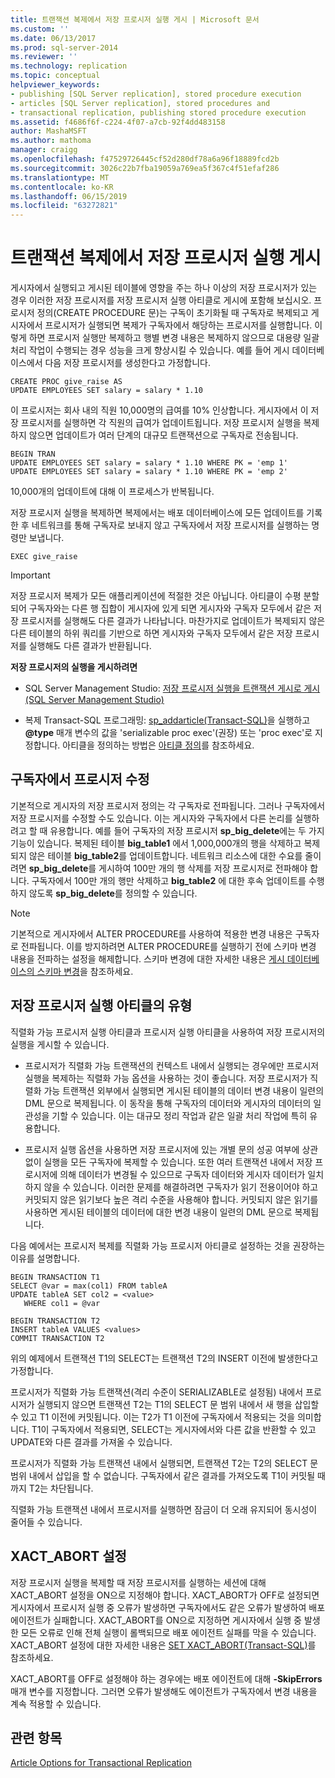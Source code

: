 ```yaml
---
title: 트랜잭션 복제에서 저장 프로시저 실행 게시 | Microsoft 문서
ms.custom: ''
ms.date: 06/13/2017
ms.prod: sql-server-2014
ms.reviewer: ''
ms.technology: replication
ms.topic: conceptual
helpviewer_keywords:
- publishing [SQL Server replication], stored procedure execution
- articles [SQL Server replication], stored procedures and
- transactional replication, publishing stored procedure execution
ms.assetid: f4686f6f-c224-4f07-a7cb-92f4dd483158
author: MashaMSFT
ms.author: mathoma
manager: craigg
ms.openlocfilehash: f47529726445cf52d280df78a6a96f18889fcd2b
ms.sourcegitcommit: 3026c22b7fba19059a769ea5f367c4f51efaf286
ms.translationtype: MT
ms.contentlocale: ko-KR
ms.lasthandoff: 06/15/2019
ms.locfileid: "63272821"
---
```

# <a name="publishing-stored-procedure-execution-in-transactional-replication"></a>트랜잭션 복제에서 저장 프로시저 실행 게시
  게시자에서 실행되고 게시된 테이블에 영향을 주는 하나 이상의 저장 프로시저가 있는 경우 이러한 저장 프로시저를 저장 프로시저 실행 아티클로 게시에 포함해 보십시오. 프로시저 정의(CREATE PROCEDURE 문)는 구독이 초기화될 때 구독자로 복제되고 게시자에서 프로시저가 실행되면 복제가 구독자에서 해당하는 프로시저를 실행합니다. 이렇게 하면 프로시저 실행만 복제하고 행별 변경 내용은 복제하지 않으므로 대용량 일괄 처리 작업이 수행되는 경우 성능을 크게 향상시킬 수 있습니다. 예를 들어 게시 데이터베이스에서 다음 저장 프로시저를 생성한다고 가정합니다.  
  
```  
CREATE PROC give_raise AS  
UPDATE EMPLOYEES SET salary = salary * 1.10  
```  
  
 이 프로시저는 회사 내의 직원 10,000명의 급여를 10% 인상합니다. 게시자에서 이 저장 프로시저를 실행하면 각 직원의 급여가 업데이트됩니다. 저장 프로시저 실행을 복제하지 않으면 업데이트가 여러 단계의 대규모 트랜잭션으로 구독자로 전송됩니다.  
  
```  
BEGIN TRAN  
UPDATE EMPLOYEES SET salary = salary * 1.10 WHERE PK = 'emp 1'  
UPDATE EMPLOYEES SET salary = salary * 1.10 WHERE PK = 'emp 2'  
```  
  
 10,000개의 업데이트에 대해 이 프로세스가 반복됩니다.  
  
 저장 프로시저 실행을 복제하면 복제에서는 배포 데이터베이스에 모든 업데이트를 기록한 후 네트워크를 통해 구독자로 보내지 않고 구독자에서 저장 프로시저를 실행하는 명령만 보냅니다.  
  
```  
EXEC give_raise  
```  
  
> [!IMPORTANT]  
>  저장 프로시저 복제가 모든 애플리케이션에 적절한 것은 아닙니다. 아티클이 수평 분할되어 구독자와는 다른 행 집합이 게시자에 있게 되면 게시자와 구독자 모두에서 같은 저장 프로시저를 실행해도 다른 결과가 나타납니다. 마찬가지로 업데이트가 복제되지 않은 다른 테이블의 하위 쿼리를 기반으로 하면 게시자와 구독자 모두에서 같은 저장 프로시저를 실행해도 다른 결과가 반환됩니다.  
  
 **저장 프로시저의 실행을 게시하려면**  
  
-   SQL Server Management Studio: [저장 프로시저 실행을 트랜잭션 게시로 게시&#40;SQL Server Management Studio&#41;](../publish/publish-execution-of-stored-procedure-in-transactional-publication.md)  
  
-   복제 Transact-SQL 프로그래밍: [sp_addarticle&#40;Transact-SQL&#41;](/sql/relational-databases/system-stored-procedures/sp-addarticle-transact-sql)을 실행하고 **@type** 매개 변수의 값을 'serializable proc exec'(권장) 또는 'proc exec'로 지정합니다. 아티클을 정의하는 방법은 [아티클 정의](../publish/define-an-article.md)를 참조하세요.  
  
## <a name="modifying-the-procedure-at-the-subscriber"></a>구독자에서 프로시저 수정  
 기본적으로 게시자의 저장 프로시저 정의는 각 구독자로 전파됩니다. 그러나 구독자에서 저장 프로시저를 수정할 수도 있습니다. 이는 게시자와 구독자에서 다른 논리를 실행하려고 할 때 유용합니다. 예를 들어 구독자의 저장 프로시저 **sp_big_delete**에는 두 가지 기능이 있습니다. 복제된 테이블 **big_table1** 에서 1,000,000개의 행을 삭제하고 복제되지 않은 테이블 **big_table2**를 업데이트합니다. 네트워크 리소스에 대한 수요를 줄이려면 **sp_big_delete**를 게시하여 100만 개의 행 삭제를 저장 프로시저로 전파해야 합니다. 구독자에서 100만 개의 행만 삭제하고 **big_table2** 에 대한 후속 업데이트를 수행하지 않도록 **sp_big_delete**를 정의할 수 있습니다.  
  
> [!NOTE]  
>  기본적으로 게시자에서 ALTER PROCEDURE를 사용하여 적용한 변경 내용은 구독자로 전파됩니다. 이를 방지하려면 ALTER PROCEDURE를 실행하기 전에 스키마 변경 내용을 전파하는 설정을 해제합니다. 스키마 변경에 대한 자세한 내용은 [게시 데이터베이스의 스키마 변경](../publish/make-schema-changes-on-publication-databases.md)을 참조하세요.  
  
## <a name="types-of-stored-procedure-execution-articles"></a>저장 프로시저 실행 아티클의 유형  
 직렬화 가능 프로시저 실행 아티클과 프로시저 실행 아티클을 사용하여 저장 프로시저의 실행을 게시할 수 있습니다.  
  
-   프로시저가 직렬화 가능 트랜잭션의 컨텍스트 내에서 실행되는 경우에만 프로시저 실행을 복제하는 직렬화 가능 옵션을 사용하는 것이 좋습니다. 저장 프로시저가 직렬화 가능 트랜잭션 외부에서 실행되면 게시된 테이블의 데이터 변경 내용이 일련의 DML 문으로 복제됩니다. 이 동작을 통해 구독자의 데이터와 게시자의 데이터의 일관성을 기할 수 있습니다. 이는 대규모 정리 작업과 같은 일괄 처리 작업에 특히 유용합니다.  
  
-   프로시저 실행 옵션을 사용하면 저장 프로시저에 있는 개별 문의 성공 여부에 상관없이 실행을 모든 구독자에 복제할 수 있습니다. 또한 여러 트랜잭션 내에서 저장 프로시저에 의해 데이터가 변경될 수 있으므로 구독자 데이터와 게시자 데이터가 일치하지 않을 수 있습니다. 이러한 문제를 해결하려면 구독자가 읽기 전용이어야 하고 커밋되지 않은 읽기보다 높은 격리 수준을 사용해야 합니다. 커밋되지 않은 읽기를 사용하면 게시된 테이블의 데이터에 대한 변경 내용이 일련의 DML 문으로 복제됩니다.  
  
 다음 예에서는 프로시저 복제를 직렬화 가능 프로시저 아티클로 설정하는 것을 권장하는 이유를 설명합니다.  
  
```  
BEGIN TRANSACTION T1  
SELECT @var = max(col1) FROM tableA  
UPDATE tableA SET col2 = <value>   
   WHERE col1 = @var   
  
BEGIN TRANSACTION T2  
INSERT tableA VALUES <values>  
COMMIT TRANSACTION T2  
```  
  
 위의 예제에서 트랜잭션 T1의 SELECT는 트랜잭션 T2의 INSERT 이전에 발생한다고 가정합니다.  
  
 프로시저가 직렬화 가능 트랜잭션(격리 수준이 SERIALIZABLE로 설정됨) 내에서 프로시저가 실행되지 않으면 트랜잭션 T2는 T1의 SELECT 문 범위 내에서 새 행을 삽입할 수 있고 T1 이전에 커밋됩니다. 이는 T2가 T1 이전에 구독자에서 적용되는 것을 의미합니다. T1이 구독자에서 적용되면, SELECT는 게시자에서와 다른 값을 반환할 수 있고 UPDATE와 다른 결과를 가져올 수 있습니다.  
  
 프로시저가 직렬화 가능 트랜잭션 내에서 실행되면, 트랜잭션 T2는 T2의 SELECT 문 범위 내에서 삽입을 할 수 없습니다. 구독자에서 같은 결과를 가져오도록 T1이 커밋될 때까지 T2는 차단됩니다.  
  
 직렬화 가능 트랜잭션 내에서 프로시저를 실행하면 잠금이 더 오래 유지되어 동시성이 줄어들 수 있습니다.  
  
## <a name="the-xactabort-setting"></a>XACT_ABORT 설정  
 저장 프로시저 실행을 복제할 때 저장 프로시저를 실행하는 세션에 대해 XACT_ABORT 설정을 ON으로 지정해야 합니다. XACT_ABORT가 OFF로 설정되면 게시자에서 프로시저 실행 중 오류가 발생하면 구독자에서도 같은 오류가 발생하여 배포 에이전트가 실패합니다. XACT_ABORT를 ON으로 지정하면 게시자에서 실행 중 발생한 모든 오류로 인해 전체 실행이 롤백되므로 배포 에이전트 실패를 막을 수 있습니다. XACT_ABORT 설정에 대한 자세한 내용은 [SET XACT_ABORT&#40;Transact-SQL&#41;](/sql/t-sql/statements/set-xact-abort-transact-sql)를 참조하세요.  
  
 XACT_ABORT를 OFF로 설정해야 하는 경우에는 배포 에이전트에 대해 **-SkipErrors** 매개 변수를 지정합니다. 그러면 오류가 발생해도 에이전트가 구독자에서 변경 내용을 계속 적용할 수 있습니다.  
  
## <a name="see-also"></a>관련 항목  
 [Article Options for Transactional Replication](article-options-for-transactional-replication.md)  
  
  

